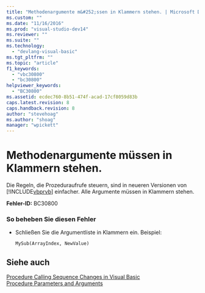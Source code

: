 ```yaml
---
title: "Methodenargumente m&#252;ssen in Klammern stehen. | Microsoft Docs"
ms.custom: ""
ms.date: "11/16/2016"
ms.prod: "visual-studio-dev14"
ms.reviewer: ""
ms.suite: ""
ms.technology: 
  - "devlang-visual-basic"
ms.tgt_pltfrm: ""
ms.topic: "article"
f1_keywords: 
  - "vbc30800"
  - "bc30800"
helpviewer_keywords: 
  - "BC30800"
ms.assetid: ecdec760-8b51-474f-acad-17cf8059d83b
caps.latest.revision: 8
caps.handback.revision: 8
author: "stevehoag"
ms.author: "shoag"
manager: "wpickett"
---
```

# Methodenargumente m&#252;ssen in Klammern stehen.
Die Regeln, die Prozeduraufrufe steuern, sind in neueren Versionen von [!INCLUDE[vbprvb](../../csharp/programming-guide/concepts/linq/includes/vbprvb_md.md)] einfacher. Alle Argumente müssen in Klammern stehen.  
  
 **Fehler\-ID:** BC30800  
  
### So beheben Sie diesen Fehler  
  
-   Schließen Sie die Argumentliste in Klammern ein. Beispiel:  
  
    ```  
    MySub(ArrayIndex, NewValue)  
    ```  
  
## Siehe auch  
 [Procedure Calling Sequence Changes in Visual Basic](http://msdn.microsoft.com/de-de/4ef1eea6-36cb-4b97-a31b-9ba65e46a9fd)   
 [Procedure Parameters and Arguments](../../visual-basic/programming-guide/language-features/procedures/procedure-parameters-and-arguments.md)